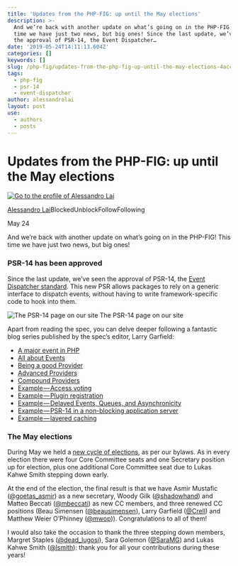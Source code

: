 ```yaml
---
title: 'Updates from the PHP-FIG: up until the May elections'
description: >-
  And we’re back with another update on what’s going on in the PHP-FIG! This
  time we have just two news, but big ones! Since the last update, we’ve seen
  the approval of PSR-14, the Event Dispatcher…
date: '2019-05-24T14:11:13.604Z'
categories: []
keywords: []
slug: /php-fig/updates-from-the-php-fig-up-until-the-may-elections-4acceb86de8
tags:
  - php-fig
  - psr-14
  - event-dispatcher
author: alessandrolai
layout: post
use:
  - authors
  - posts
---
```


# Updates from the PHP-FIG: up until the May elections

[![Go to the profile of Alessandro Lai](https://cdn-images-1.medium.com/fit/c/100/100/1*5PzpX2hxXd91UHLvJCAf4Q.jpeg)](https://medium.com/@alessandro.lai85?source=post_header_lockup)

[Alessandro Lai](https://medium.com/@alessandro.lai85)BlockedUnblockFollowFollowing

May 24

And we’re back with another update on what’s going on in the PHP-FIG! This time we have just two news, but big ones!

### PSR-14 has been approved

Since the last update, we’ve seen the approval of PSR-14, the [Event Dispatcher standard](https://www.php-fig.org/psr/psr-14/). This new PSR allows packages to rely on a generic interface to dispatch events, without having to write framework-specific code to hook into them.

![The PSR-14 page on our site](/img/blog/1__UOKKShOLSuzmTHJg9sVR3g.png)
The PSR-14 page on our site

Apart from reading the spec, you can delve deeper following a fantastic blog series published by the spec’s editor, Larry Garfield:

*   [A major event in PHP](https://steemit.com/php/@crell/psr-14-a-major-event-in-php)
*   [All about Events](https://steemit.com/php/@crell/psr-14-all-about-events)
*   [Being a good Provider](https://steemit.com/php/@crell/psr-14-being-a-good-provider)
*   [Advanced Providers](https://steemit.com/php/@crell/psr-14-advanced-providers)
*   [Compound Providers](https://steemit.com/php/@crell/psr-14-compound-providers)
*   [Example — Access voting](https://steemit.com/php/@crell/psr-14-example-access-voting)
*   [Example — Plugin registration](https://steemit.com/php/@crell/psr-14-example-plugin-registration)
*   [Example — Delayed Events, Queues, and Asynchronicity](https://steemit.com/php/@crell/psr-14-example-delayed-events-queues-and-asynchronicity)
*   [Example — PSR-14 in a non-blocking application server](https://steemit.com/php/@crell/psr-14-in-a-non-blocking-application-server)
*   [Example — layered caching](https://steemit.com/php/@crell/psr-14-example-layered-caching)

### The May elections

During May we held a [new cycle of elections](https://groups.google.com/forum/#!topic/php-fig/NJDmPq5fQOs), as per our bylaws. As in every election there were four Core Committee seats and one Secretary position up for election, plus one additional Core Committee seat due to Lukas Kahwe Smith stepping down early.

At the end of the election, the final result is that we have Asmir Mustafic ([@goetas\_asmir](https://twitter.com/goetas_asmir)) as a new secretary, Woody Gilk ([@shadowhand](https://twitter.com/shadowhand)) and Matteo Beccati ([@mbeccati](https://twitter.com/mbeccati)) as new CC members, and three renewed CC positions (Beau Simensen ([@beausimensen](https://twitter.com/beausimensen)), Larry Garfield ([@Crell](https://twitter.com/Crell)) and Matthew Weier O’Phinney ([@mwop](https://twitter.com/mwop))). Congratulations to all of them!

I would also take the occasion to thank the three stepping down members, Margret Staples ([@dead\_lugosi](https://twitter.com/dead_lugosi)), Sara Golemon ([@SaraMG](https://twitter.com/SaraMG)) and Lukas Kahwe Smith ([@lsmith](https://twitter.com/lsmith)): thank you for all your contributions during these years!
